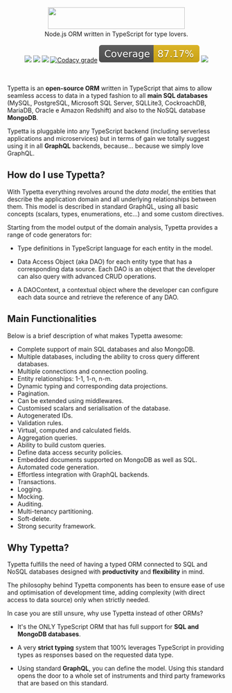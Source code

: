 <div align="center">
  <br/>
  <br/>
  <a href="https://twinlogix.github.io/typetta/">
    <img src="https://raw.githubusercontent.com/twinlogix/typetta/master/docs/assets/img/logo.png" width="316" height="50">
  </a>
  <br/>
  Node.js ORM written in TypeScript for type lovers.
  <br/>
  <br/>
  <div>
    <a href="https://www.npmjs.com/package/@twinlogix/typetta" target="_blank"><img src="https://badge.fury.io/js/@twinlogix%2Ftypetta.svg" /></a>
    <a href="https://opensource.org/licenses/Apache-2.0" target="_blank"><img src="https://img.shields.io/badge/License-Apache_2.0-blue.svg"/></a>
    <img src="https://github.com/twinlogix/typetta/actions/workflows/build-and-test.yml/badge.svg" />    
    <a href="https://www.codacy.com/gh/twinlogix/typetta/dashboard?utm_source=github.com&amp;utm_medium=referral&amp;utm_content=twinlogix/typetta&amp;utm_campaign=Badge_Grade" target="_blank"><img alt="Codacy grade" src="https://img.shields.io/codacy/grade/3c49f8a206cf4deeb41b289d151434f7"></a>
    <img src="https://raw.githubusercontent.com/twinlogix/typetta/master/coverage/badge.svg" />
    <a href="https://discord.com/channels/949666776030003220" target="_blank"><img src="https://img.shields.io/discord/949666776030003220?label=discord"/></a> 
  </div>
  <br/>
  <br/>
</div>

Typetta is an **open-source ORM** written in TypeScript that aims to allow seamless access to data in a typed fashion to all **main SQL databases** (MySQL, PostgreSQL, Microsoft SQL Server, SQLLite3, CockroachDB, MariaDB, Oracle e Amazon Redshift) and also to the NoSQL database **MongoDB**.


Typetta is pluggable into any TypeScript backend (including serverless applications and microservices) but in terms of gain we totally suggest using it in all **GraphQL** backends, because... because we simply love GraphQL.

## How do I use Typetta?
With Typetta everything revolves around the *data model*, the entities that describe the application domain and all underlying relationships between them. This model is described in standard GraphQL, using all basic concepts (scalars, types, enumerations, etc...) and some custom directives.

Starting from the model output of the domain analysis, Typetta provides a range of code generators for:

- Type definitions in TypeScript language for each entity in the model.

- Data Access Object (aka DAO) for each entity type that has a corresponding data source. Each DAO is an object that the developer can also query with advanced CRUD operations.

- A DAOContext, a contextual object where the developer can configure each data source and retrieve the reference of any DAO.

## Main Functionalities

Below is a brief description of what makes Typetta awesome:

- Complete support of main SQL databases and also MongoDB.
- Multiple databases, including the ability to cross query different databases.
- Multiple connections and connection pooling.
- Entity relationships: 1-1, 1-n, n-m.
- Dynamic typing and corresponding data projections.
- Pagination.
- Can be extended using middlewares.
- Customised scalars and serialisation of the database.
- Autogenerated IDs.
- Validation rules.
- Virtual, computed and calculated fields.
- Aggregation queries.
- Ability to build custom queries.
- Define data access security policies.
- Embedded documents supported on MongoDB as well as SQL.
- Automated code generation.
- Effortless integration with GraphQL backends.
- Transactions.
- Logging.
- Mocking.
- Auditing.
- Multi-tenancy partitioning.
- Soft-delete.
- Strong security framework.

## Why Typetta?

Typetta fulfills the need of having a typed ORM connected to SQL and NoSQL databases designed with **productivity** and **flexibility** in mind.

The philosophy behind Typetta components has been to ensure ease of use and optimisation of development time, adding complexity (with direct access to data source) only when strictly needed.

In case you are still unsure, why use Typetta instead of other ORMs?

- It's the ONLY TypeScript ORM that has full support for **SQL and MongoDB databases**.

- A very **strict typing** system that 100% leverages TypeScript in providing types as responses based on the requested data type.

- Using standard **GraphQL**, you can define the model. Using this standard opens the door to a whole set of instruments and third party frameworks that are based on this standard.
